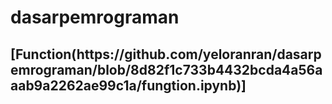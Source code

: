 # dasarpemrograman

<h2>[Function(https://github.com/yeloranran/dasarpemrograman/blob/8d82f1c733b4432bcda4a56aaab9a2262ae99c1a/fungtion.ipynb)]</h2>
